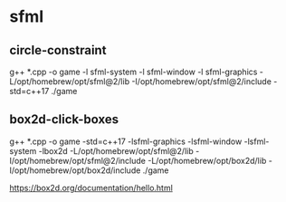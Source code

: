 # sfml

## circle-constraint
g++ *.cpp -o game -l sfml-system -l sfml-window -l sfml-graphics -L/opt/homebrew/opt/sfml@2/lib -I/opt/homebrew/opt/sfml@2/include -std=c++17
./game

## box2d-click-boxes
g++ *.cpp -o game -std=c++17 -lsfml-graphics -lsfml-window -lsfml-system -lbox2d -L/opt/homebrew/opt/sfml@2/lib -I/opt/homebrew/opt/sfml@2/include -L/opt/homebrew/opt/box2d/lib -I/opt/homebrew/opt/box2d/include
./game

https://box2d.org/documentation/hello.html